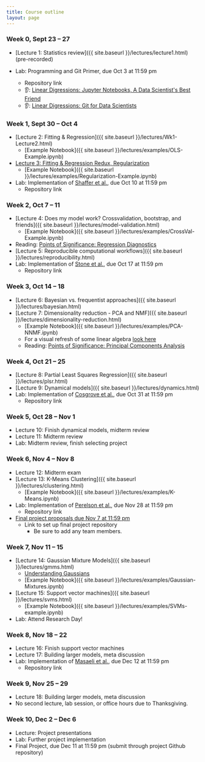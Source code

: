 ```yaml
---
title: Course outline
layout: page
---
```


### Week 0, Sept 23 – 27

- [Lecture 1: Statistics review]({{ site.baseurl }}/lectures/lecture1.html) (pre-recorded)

- Lab: Programming and Git Primer, due Oct 3 at 11:59 pm
  - Repository link
  - 👂: [Linear Digressions: Jupyter Notebooks, A Data Scientist's Best Friend](https://lineardigressions.com/episodes/2017/8/20/jupyter-notebooks-a-data-scientists-best-friend)
  - 👂: [Linear Digressions: Git for Data Scientists](https://lineardigressions.com/episodes/2018/6/3/git-for-data-scientists)

### Week 1, Sept 30 – Oct 4

- [Lecture 2: Fitting & Regression]({{ site.baseurl }}/lectures/Wk1-Lecture2.html)
  - [Example Notebook]({{ site.baseurl }}/lectures/examples/OLS-Example.ipynb)
- [Lecture 3: Fitting & Regression Redux, Regularization](/lectures/Wk2-Lecture3.html)
  - [Example Notebook]({{ site.baseurl }}/lectures/examples/Regularization-Example.ipynb)
- Lab: Implementation of [Shaffer et al.](https://www.nature.com/nature/journal/v546/n7658/abs/nature22794.html), due Oct 10 at 11:59 pm
  - Repository link

### Week 2, Oct 7 – 11

- [Lecture 4: Does my model work? Crossvalidation, bootstrap, and friends]({{ site.baseurl }}/lectures/model-validation.html)
  - [Example Notebook]({{ site.baseurl }}/lectures/examples/CrossVal-Example.ipynb)
- Reading: [Points of Significance: Regression Diagnostics](https://www.nature.com/nmeth/journal/v13/n5/abs/nmeth.3854.html)
- [Lecture 5: Reproducible computational workflows]({{ site.baseurl }}/lectures/reproducibility.html)
- Lab: Implementation of [Stone et al.](https://doi.org/10.1016/j.cels.2018.05.018), due Oct 17 at 11:59 pm
  - Repository link

### Week 3, Oct 14 – 18

- [Lecture 6: Bayesian vs. frequentist approaches]({{ site.baseurl }}/lectures/bayesian.html)
- [Lecture 7: Dimensionality reduction - PCA and NMF]({{ site.baseurl }}/lectures/dimensionality-reduction.html)
  - [Example Notebook]({{ site.baseurl }}/lectures/examples/PCA-NNMF.ipynb)
  - For a visual refresh of some linear algebra [look here](https://www.youtube.com/playlist?list=PLZHQObOWTQDPD3MizzM2xVFitgF8hE_ab)
  - Reading: [Points of Significance: Principal Components Analysis](https://www.nature.com/articles/nmeth.4346)

### Week 4, Oct 21 – 25

- [Lecture 8: Partial Least Squares Regression]({{ site.baseurl }}/lectures/plsr.html)
- [Lecture 9: Dynamical models]({{ site.baseurl }}/lectures/dynamics.html)
- Lab: Implementation of [Cosgrove et al.](https://pubs.rsc.org/en/Content/ArticleLanding/2010/MB/b926287c), due Oct 31 at 11:59 pm
  - Repository link

### Week 5, Oct 28 – Nov 1

- Lecture 10: Finish dynamical models, midterm review
- Lecture 11: Midterm review
- Lab: Midterm review, finish selecting project

### Week 6, Nov 4 – Nov 8

- Lecture 12: Midterm exam
- [Lecture 13: K-Means Clustering]({{ site.baseurl }}/lectures/clustering.html)
  - [Example Notebook]({{ site.baseurl }}/lectures/examples/K-Means.ipynb)
- Lab: Implementation of [Perelson et al.](https://www.science.org/doi/10.1126/science.271.5255.1582), due Nov 28 at 11:59 pm
  - Repository link
- [Final project proposals due Nov 7 at 11:59 pm](https://bruinlearn.ucla.edu/courses/139668/assignments/1247677?module_item_id=5340857)
  - Link to set up final project repository
    - Be sure to add any team members.

### Week 7, Nov 11 – 15

- [Lecture 14: Gaussian Mixture Models]({{ site.baseurl }}/lectures/gmms.html)
  - [Understanding Gaussians](https://gestalt.ink/gaussians)
  - [Example Notebook]({{ site.baseurl }}/lectures/examples/Gaussian-Mixtures.ipynb)
- [Lecture 15: Support vector machines]({{ site.baseurl }}/lectures/svms.html)
  - [Example Notebook]({{ site.baseurl }}/lectures/examples/SVMs-example.ipynb)
- Lab: Attend Research Day!

### Week 8, Nov 18 – 22

- Lecture 16: Finish support vector machines
- Lecture 17: Building larger models, meta discussion
- Lab: Implementation of [Masaeli et al.](https://www.nature.com/articles/srep37863), due Dec 12 at 11:59 pm
  - Repository link

### Week 9, Nov 25 – 29

- Lecture 18: Building larger models, meta discussion
- No second lecture, lab session, or office hours due to Thanksgiving.

### Week 10, Dec 2 – Dec 6

- Lecture: Project presentations
- Lab: Further project implementation
- Final Project, due Dec 11 at 11:59 pm (submit through project Github repository)

<!-- - [Lecture 13: Hidden Markov Models]({{ site.baseurl }}/lectures/hmm.html)
-->